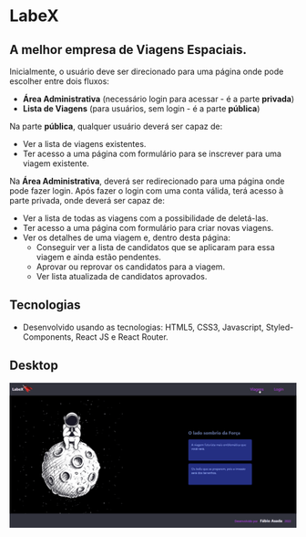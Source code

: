 # LabeX

## A melhor empresa de Viagens Espaciais.
Inicialmente, o usuário deve ser direcionado para uma página onde pode escolher entre dois fluxos: 

- **Área Administrativa** (necessário login para acessar - é a parte **privada**)
- **Lista de Viagens** (para usuários, sem login - é a parte **pública**)

Na parte **pública**, qualquer usuário deverá ser capaz de:

- Ver a lista de viagens existentes.
- Ter acesso a uma página com formulário para se inscrever para uma viagem existente.

Na **Área Administrativa**, deverá ser redirecionado para uma página onde pode fazer login. Após fazer o login com uma conta válida, terá acesso à parte privada, onde deverá ser capaz de:

- Ver a lista de todas as viagens com a possibilidade de deletá-las.
- Ter acesso a uma página com formulário para criar novas viagens.
- Ver os detalhes de uma viagem e, dentro desta página:
    - Conseguir ver a lista de candidatos que se aplicaram para essa viagem e ainda estão pendentes.
    - Aprovar ou reprovar os candidatos para a viagem.
    - Ver lista atualizada de candidatos aprovados.
 
 ## Tecnologias
- Desenvolvido usando as tecnologias: HTML5, CSS3, Javascript, Styled-Components, React JS e React Router.

## Desktop

![Interface do site de viagens espaciais para Desktop](https://github.com/FabioAsada/labex/blob/main/labex.gif)

